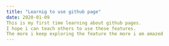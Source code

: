 ```yaml
--- 
title: "Learnig to use github page"
date: 2020-01-09
This is my first time learning about github pages. 
I hope i can teach others to use these features.
The more i keep exploring the feature the more i am amazed
---
```

